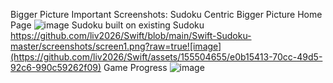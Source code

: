 Bigger Picture Important Screenshots: Sudoku Centric
Bigger Picture Home Page
![image](https://github.com/liv2026/Swift/assets/155504655/ff1457ee-7477-4302-b98a-822aa98694aa)
Sudoku built on existing Sudoku
https://github.com/liv2026/Swift/blob/main/Swift-Sudoku-master/screenshots/screen1.png?raw=true![image](https://github.com/liv2026/Swift/assets/155504655/e0b15413-70cc-49d5-92c6-990c59262f09)
Game Progress
![image](https://github.com/liv2026/Swift/assets/155504655/f38842dc-2d40-4eda-a09a-1b6ad6a86fec)
